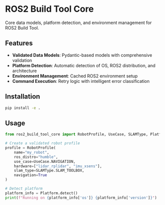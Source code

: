 # ROS2 Build Tool Core

Core data models, platform detection, and environment management for ROS2 Build Tool.

## Features

- **Validated Data Models**: Pydantic-based models with comprehensive validation
- **Platform Detection**: Automatic detection of OS, ROS2 distribution, and architecture
- **Environment Management**: Cached ROS2 environment setup
- **Command Execution**: Retry logic with intelligent error classification

## Installation

```bash
pip install -e .
```

## Usage

```python
from ros2_build_tool_core import RobotProfile, UseCase, SLAMType, Platform

# Create a validated robot profile
profile = RobotProfile(
    name="my_robot",
    ros_distro="humble",
    use_case=UseCase.NAVIGATION,
    hardware=["lidar_rplidar", "imu_xsens"],
    slam_type=SLAMType.SLAM_TOOLBOX,
    navigation=True
)

# Detect platform
platform_info = Platform.detect()
print(f"Running on {platform_info['os']} {platform_info['version']}")
```